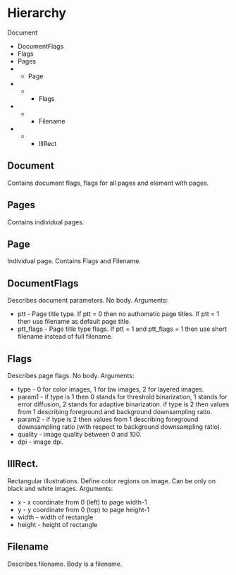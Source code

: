 # Hierarchy

Document
- DocumentFlags
- Flags
- Pages
- - Page
- - - Flags
- - - Filename
- - - IllRect

## Document

Contains document flags, flags for all pages and element with pages.

## Pages

Contains individual pages.

## Page

Individual page. Contains Flags and Filename.

## DocumentFlags

Describes document parameters. No body. Arguments:

* ptt - Page title type. If ptt = 0 then no authomatic page titles. If ptt = 1 then use filename as default page title.
* ptt_flags - Page title type flags. If ptt = 1 and ptt_flags = 1 then use short filename instead of full filename.

## Flags

Describes page flags. No body. Arguments:

* type - 0 for color images, 1 for bw images, 2 for layered images.
* param1 - if type is 1 then 0 stands for threshold binarization, 1 stands for error diffusion, 2 stands for adaptive binarization.
if type is 2 then values from 1 describing foreground and background downsampling ratio.
* param2 - if type is 2 then values from 1 describing foreground downsampling ratio (with respect to background downsampling ratio).
* quality - image quality between 0 and 100.
* dpi - image dpi.

## IllRect.

Rectangular illustrations. Define color regions on image. Can be only on black and white images. Arguments:

* x - x coordinate from 0 (left) to page width-1
* y - y coordinate from 0 (top) to page height-1
* width - width of rectangle
* height - height of rectangle

## Filename

Describes filename. Body is a filename.


